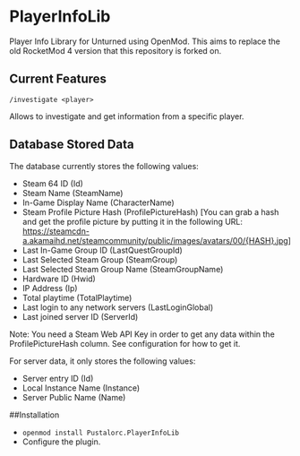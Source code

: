 ﻿# PlayerInfoLib

Player Info Library for Unturned using OpenMod. This aims to replace the old RocketMod 4 version that this repository is forked on.


## Current Features

`/investigate <player>`

Allows to investigate and get information from a specific player.


## Database Stored Data

The database currently stores the following values:

- Steam 64 ID (Id)
- Steam Name (SteamName)
- In-Game Display Name (CharacterName)
- Steam Profile Picture Hash (ProfilePictureHash) [You can grab a hash and get the profile picture by putting it in the following URL: https://steamcdn-a.akamaihd.net/steamcommunity/public/images/avatars/00/{HASH}.jpg]
- Last In-Game Group ID (LastQuestGroupId)
- Last Selected Steam Group (SteamGroup)
- Last Selected Steam Group Name (SteamGroupName)
- Hardware ID (Hwid)
- IP Address (Ip)
- Total playtime (TotalPlaytime)
- Last login to any network servers (LastLoginGlobal)
- Last joined server ID (ServerId)

Note: You need a Steam Web API Key in order to get any data within the ProfilePictureHash column. See configuration for how to get it.

For server data, it only stores the following values:
- Server entry ID (Id)
- Local Instance Name (Instance)
- Server Public Name (Name)

##Installation

- `openmod install Pustalorc.PlayerInfoLib`
- Configure the plugin.
